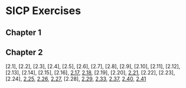 # SICP Exercises

## Chapter 1

## Chapter 2

[2.1], [2.2], [2.3], [2.4], [2.5], [2.6], [2.7], [2.8], [2.9], [2.10], [2.11], [2.12], [2.13], [2.14], [2.15], [2.16], [2.17](./chapter2/2.17.scm), [2.18](./chapter2/2.18.scm), [2.19], [2.20], [2.21](./chapter2/2.21.scm), [2.22], [2.23], [2.24], [2.25](./chapter2/2.25.scm), [2.26](./chapter2/2.26.scm), [2.27](./chapter2/2.27.scm), [2.28], [2.29](./chapter2/2.29.scm), [2.33](./chapter2/2.33.scm), [2.37](./chapter2/2.37.scm), [2.40](./chapter2/2.40.scm), [2.41](./chapter2/2.41.scm)
